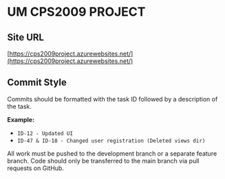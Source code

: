 # UM CPS2009 PROJECT

## Site URL
[https://cps2009project.azurewebsites.net/](https://cps2009project.azurewebsites.net/)

## Commit Style
Commits should be formatted with the task ID followed by a description of the task. 

**Example:**
- `ID-12 - Updated UI`
- `ID-47 & ID-18 - Changed user registration (Deleted views dir)`

All work must be pushed to the development branch or a separate feature branch. Code should only be transferred to the main branch via pull requests on GitHub.

